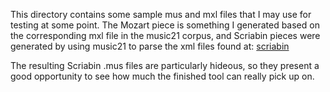 This directory contains some sample mus and mxl files that I may use
for testing at some point.  The Mozart piece is something I generated
based on the corresponding mxl file in the music21 corpus, and Scriabin
pieces were generated by using music21 to parse the xml files found
at: [scriabin](http://kern.ccarh.org/cgi-bin/ksbrowse?type=collection&l=/users/craig/classical/scriabin "scriabin")

The resulting Scriabin .mus files are particularly hideous, so they present
a good opportunity to see how much the finished tool can really pick up on.
